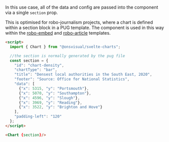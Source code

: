 In this use case, all of the data and config are passed into the component via a single `section` prop.

This is optimised for robo-journalism projects, where a chart is defined within a section block in a PUG template. The component is used in this way within the [robo-embed](https://github.com/ONSvisual/robo-embed/) and [robo-article](https://github.com/ONSvisual/robo-article/) templates.

<!-- prettier-ignore -->
```html
<script>
  import { Chart } from "@onsvisual/svelte-charts";

  //the section is normally generated by the pug file
  const section = {
    "id": "chart-density",
    "chartType": "bar",
    "title": "Densest local authorities in the South East, 2020",
    "footer": "Source: Office for National Statistics",
    "data": [
      {"x": 5315, "y": "Portsmouth"},
      {"x": 5070, "y": "Southampton"},
      {"x": 4596, "y": "Slough"},
      {"x": 3969, "y": "Reading"},
      {"x": 3522, "y": "Brighton and Hove"}
    ],
    "padding-left": "120"
  };
</script>

<Chart {section}/>
```
